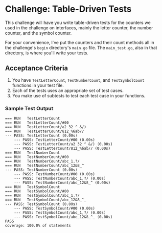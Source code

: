 # Challenge: Table-Driven Tests

This challenge will have you write table-driven tests for the counters we used in the challenge on interfaces, mainly the letter counter, the number counter, and the symbol counter.

For your convenience, I've put the counters and their count methods all in the challenge's `begin` directory's `main.go` file. The `main_test.go`, also in that directory, is where you'll write your tests.

## Acceptance Criteria

1. You have `TestLetterCount`, `TestNumberCount`, and `TestSymbolCount` functions in your test file.
2. Each of the tests uses an appropriate set of test cases.
3. You make use of subtests to test each test case in your functions.

### Sample Test Output

```
=== RUN   TestLetterCount
=== RUN   TestLetterCount/#00
=== RUN   TestLetterCount/a2_32_^_&/)
=== RUN   TestLetterCount/812_%6ab//
--- PASS: TestLetterCount (0.00s)
    --- PASS: TestLetterCount/#00 (0.00s)
    --- PASS: TestLetterCount/a2_32_^_&/) (0.00s)
    --- PASS: TestLetterCount/812_%6ab// (0.00s)
=== RUN   TestNumberCount
=== RUN   TestNumberCount/#00
=== RUN   TestNumberCount/abc_1,?/
=== RUN   TestNumberCount/abc_12&8_^
--- PASS: TestNumberCount (0.00s)
    --- PASS: TestNumberCount/#00 (0.00s)
    --- PASS: TestNumberCount/abc_1,?/ (0.00s)
    --- PASS: TestNumberCount/abc_12&8_^ (0.00s)
=== RUN   TestSymbolCount
=== RUN   TestSymbolCount/#00
=== RUN   TestSymbolCount/abc_1,?/
=== RUN   TestSymbolCount/abc_12&8_^_
--- PASS: TestSymbolCount (0.00s)
    --- PASS: TestSymbolCount/#00 (0.00s)
    --- PASS: TestSymbolCount/abc_1,?/ (0.00s)
    --- PASS: TestSymbolCount/abc_12&8_^_ (0.00s)
PASS
coverage: 100.0% of statements
```
